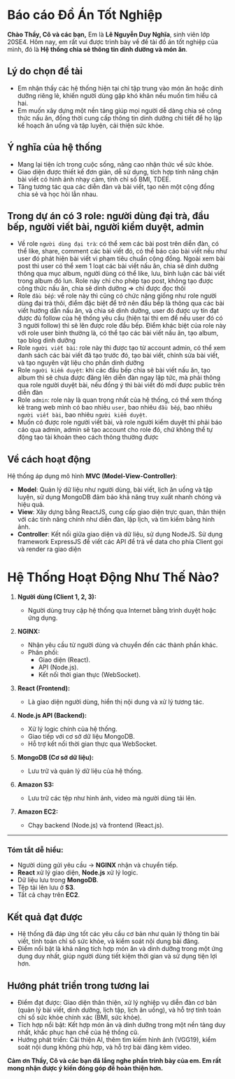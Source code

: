 # Báo cáo Đồ Án Tốt Nghiệp

**Chào Thầy, Cô và các bạn,**
Em là **Lê Nguyễn Duy Nghĩa**, sinh viên lớp 20SE4. Hôm nay, em rất vui được trình bày về đề tài đồ án tốt nghiệp của mình, đó là **Hệ thống chia sẻ thông tin dinh dưỡng và món ăn**.

## Lý do chọn đề tài

- Em nhận thấy các hệ thống hiện tại chỉ tập trung vào món ăn hoặc dinh dưỡng riêng lẻ, khiến người dùng gặp khó khăn nếu muốn tìm hiểu cả hai.
- Em muốn xây dựng một nền tảng giúp mọi người dễ dàng chia sẻ công thức nấu ăn, đồng thời cung cấp thông tin dinh dưỡng chi tiết để họ lập kế hoạch ăn uống và tập luyện, cải thiện sức khỏe.

## Ý nghĩa của hệ thống

- Mang lại tiện ích trong cuộc sống, nâng cao nhận thức về sức khỏe.
- Giao diện được thiết kế đơn giản, dễ sử dụng, tích hợp tính năng chặn bài viết có hình ảnh nhạy cảm, tính chỉ số BMI, TDEE.
- Tăng tương tác qua các diễn đàn và bài viết, tạo nên một cộng đồng chia sẻ và học hỏi lẫn nhau.

## Trong dự án có 3 role: người dùng đại trà, đầu bếp, người viết bài, người kiểm duyệt, admin

- Về role `người dùng đại trà`: có thể xem các bài post trên diễn đàn, có thể like, share, comment các bài viết đó, có thể báo cáo bài viết nếu như user đó phát hiện bài viết vi phạm tiêu chuẩn cộng đồng. Ngoài xem bài post thì user có thể xem 1 loạt các bài viết nấu ăn, chia sẽ dinh dưỡng thông qua mục album, người dùng có thể like, lưu, bình luận các bài viết trong album đó lun. Role này chỉ cho phép tạo post, không tạo được công thức nấu ăn, chia sẽ dinh dưỡng => chỉ được đọc thôi
- Role `đầu bếp`: về role này thì cũng có chức năng giống như role người dùng đại trà thôi, điểm đặc biệt để trở nên đầu bếp là thông qua các bài viết hướng dẫn nấu ăn, và chia sẽ dinh dưỡng, user đó được uy tín đạt được đủ follow của hệ thống yêu cầu (hiện tại thì em để nếu user đó có 3 người follow) thì sẽ lên được role đầu bếp. Điểm khác biệt của role này với role user bình thường là, có thể tạo các bài viết nấu ăn, tạo album, tạo blog dinh dưỡng
- Role `người viết bài`: role này thì được tạo từ account admin, có thể xem danh sách các bài viết đã tạo trước đó, tạo bài viết, chỉnh sửa bài viết, và tạo nguyên vật liệu cho phần dinh dưỡng
- Role `người kiểm duyệt`: khi các đầu bếp chia sẽ bài viết nấu ăn, tạo album thì sẽ chưa được đăng lên diễn đàn ngay lập tức, mà phải thông qua role người duyệt bài, nếu đồng ý thì bài viết đó mới được public trên diễn đàn
- Role `admin`: role này là quan trọng nhất của hệ thống, có thể xem thống kê trang web mình có bao nhiêu `user`, bao nhiêu `đầu bếp`, bao nhiêu `người viết bài`, bao nhiêu `người kiểm duyệt`.
- Muốn có được role người viết bài, và role người kiểm duyệt thì phải báo cáo qua admin, admin sẽ tạo account cho role đó, chứ không thể tự động tạo tài khoản theo cách thông thường được

## Về cách hoạt động

Hệ thống áp dụng mô hình **MVC (Model-View-Controller)**:

- **Model**: Quản lý dữ liệu như người dùng, bài viết, lịch ăn uống và tập luyện, sử dụng MongoDB đảm bảo khả năng truy xuất nhanh chóng và hiệu quả.
- **View**: Xây dựng bằng ReactJS, cung cấp giao diện trực quan, thân thiện với các tính năng chính như diễn đàn, lập lịch, và tìm kiếm bằng hình ảnh.
- **Controller**: Kết nối giữa giao diện và dữ liệu, sử dụng NodeJS. Sử dụng framework ExpressJS để viết các API để trả về data cho phía Client gọi và render ra giao diện

# Hệ Thống Hoạt Động Như Thế Nào?

1. **Người dùng (Client 1, 2, 3):**

   - Người dùng truy cập hệ thống qua Internet bằng trình duyệt hoặc ứng dụng.

2. **NGINX:**

   - Nhận yêu cầu từ người dùng và chuyển đến các thành phần khác.
   - Phân phối:
     - Giao diện (React).
     - API (Node.js).
     - Kết nối thời gian thực (WebSocket).

3. **React (Frontend):**

   - Là giao diện người dùng, hiển thị nội dung và xử lý tương tác.

4. **Node.js API (Backend):**

   - Xử lý logic chính của hệ thống.
   - Giao tiếp với cơ sở dữ liệu MongoDB.
   - Hỗ trợ kết nối thời gian thực qua WebSocket.

5. **MongoDB (Cơ sở dữ liệu):**

   - Lưu trữ và quản lý dữ liệu của hệ thống.

6. **Amazon S3:**

   - Lưu trữ các tệp như hình ảnh, video mà người dùng tải lên.

7. **Amazon EC2:**
   - Chạy backend (Node.js) và frontend (React.js).

---

### Tóm tắt dễ hiểu:

- Người dùng gửi yêu cầu -> **NGINX** nhận và chuyển tiếp.
- **React** xử lý giao diện, **Node.js** xử lý logic.
- Dữ liệu lưu trong **MongoDB**.
- Tệp tải lên lưu ở **S3**.
- Tất cả chạy trên **EC2**.

## Kết quả đạt được

- Hệ thống đã đáp ứng tốt các yêu cầu cơ bản như quản lý thông tin bài viết, tính toán chỉ số sức khỏe, và kiểm soát nội dung bài đăng.
- Điểm nổi bật là khả năng tích hợp món ăn và dinh dưỡng trong một ứng dụng duy nhất, giúp người dùng tiết kiệm thời gian và sử dụng tiện lợi hơn.

## Hướng phát triển trong tương lai

- Điểm đạt được: Giao diện thân thiện, xử lý nghiệp vụ diễn đàn cơ bản (quản lý bài viết, dinh dưỡng, lịch tập, lịch ăn uống), và hỗ trợ tính toán chỉ số sức khỏe chính xác (BMI, sức khỏe).
- Tích hợp nổi bật: Kết hợp món ăn và dinh dưỡng trong một nền tảng duy nhất, khắc phục hạn chế của hệ thống cũ.
- Hướng phát triển: Cải thiện AI, thêm tìm kiếm hình ảnh (VGG19), kiểm soát nội dung không phù hợp, và hỗ trợ bài đăng kèm video.

**Cảm ơn Thầy, Cô và các bạn đã lắng nghe phần trình bày của em. Em rất mong nhận được ý kiến đóng góp để hoàn thiện hơn.**
